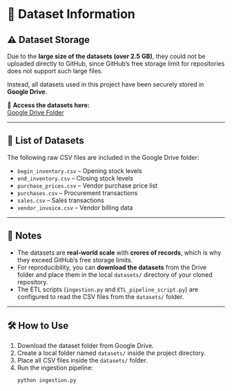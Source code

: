 # 📂 Dataset Information

## ⚠️ Dataset Storage
Due to the **large size of the datasets (over 2.5 GB)**, they could not be uploaded directly to GitHub, since GitHub’s free storage limit for repositories does not support such large files.  

Instead, all datasets used in this project have been securely stored in **Google Drive**.  

🔗 **Access the datasets here:**  
[Google Drive Folder](https://drive.google.com/drive/folders/1KoBDSPaAniqq8mt4fO3rUsLcHK8F2Vtl?dmr=1&ec=wgc-drive-hero-goto)  

---

## 📑 List of Datasets
The following raw CSV files are included in the Google Drive folder:

- `begin_inventory.csv` – Opening stock levels  
- `end_inventory.csv` – Closing stock levels  
- `purchase_prices.csv` – Vendor purchase price list  
- `purchases.csv` – Procurement transactions  
- `sales.csv` – Sales transactions  
- `vendor_invoice.csv` – Vendor billing data  

---

## 📌 Notes
- The datasets are **real-world scale** with **crores of records**, which is why they exceed GitHub’s free storage limits.  
- For reproducibility, you can **download the datasets** from the Drive folder and place them in the local `datasets/` directory of your cloned repository.  
- The ETL scripts (`ingestion.py` and `ETL_pipeline_script.py`) are configured to read the CSV files from the `datasets/` folder.  

---

## 🛠️ How to Use
1. Download the dataset folder from Google Drive.  
2. Create a local folder named `datasets/` inside the project directory.  
3. Place all CSV files inside the `datasets/` folder.  
4. Run the ingestion pipeline:  
   ```bash
   python ingestion.py

